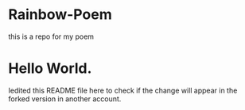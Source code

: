# Rainbow-Poem
this is a repo for my poem
# Hello World.
Iedited this README file here
to check if the change will appear in the forked 
version in another account.
